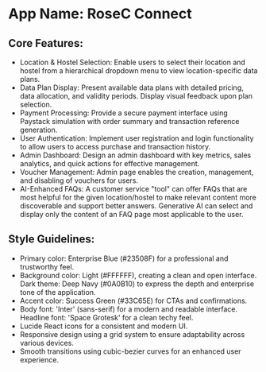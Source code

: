 # **App Name**: RoseC Connect

## Core Features:

- Location & Hostel Selection: Enable users to select their location and hostel from a hierarchical dropdown menu to view location-specific data plans.
- Data Plan Display: Present available data plans with detailed pricing, data allocation, and validity periods. Display visual feedback upon plan selection.
- Payment Processing: Provide a secure payment interface using Paystack simulation with order summary and transaction reference generation.
- User Authentication: Implement user registration and login functionality to allow users to access purchase and transaction history.
- Admin Dashboard: Design an admin dashboard with key metrics, sales analytics, and quick actions for effective management.
- Voucher Management: Admin page enables the creation, management, and disabling of vouchers for users.
- AI-Enhanced FAQs: A customer service "tool" can offer FAQs that are most helpful for the given location/hostel to make relevant content more discoverable and support better answers. Generative AI can select and display only the content of an FAQ page most applicable to the user.

## Style Guidelines:

- Primary color: Enterprise Blue (#23508F) for a professional and trustworthy feel.
- Background color: Light (#FFFFFF), creating a clean and open interface. Dark theme: Deep Navy (#0A0B10) to express the depth and enterprise tone of the application.
- Accent color: Success Green (#33C65E) for CTAs and confirmations.
- Body font: 'Inter' (sans-serif) for a modern and readable interface. Headline font: 'Space Grotesk' for a clean techy feel.
- Lucide React icons for a consistent and modern UI.
- Responsive design using a grid system to ensure adaptability across various devices.
- Smooth transitions using cubic-bezier curves for an enhanced user experience.